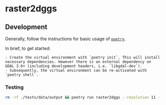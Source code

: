 # raster2dggs

## Development 

Generally, follow the instructions for basic usage of [`poetry`](https://python-poetry.org/docs/basic-usage/).

In brief, to get started:

    - Create the virtual environment with `poetry init`. This will install necessary dependencies. However there is an external dependency on GDAL 3.6+ (including development headers, i.e. `libgdal-dev`).
    - Subsequently, the virtual environment can be re-activated with `poetry shell`.

### Testing

```bash
rm -rf ./tests/data/output && poetry run raster2dggs --resolution 11 --compression zstd --resampling nearest ./tests/data/input/Sen2_Test.tif
```